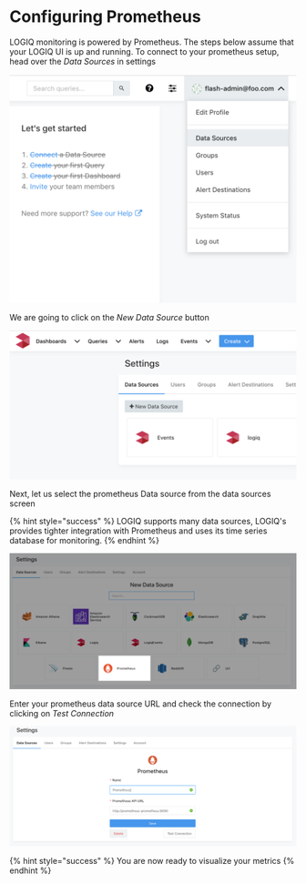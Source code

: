 # Configuring Prometheus

LOGIQ monitoring is powered by Prometheus. The steps below assume that your LOGIQ UI is up and running. To connect to your prometheus setup, head over the _Data Sources_ in settings

![Data Sources](<../.gitbook/assets/Screen Shot 2020-04-27 at 5.50.11 PM.png>)

We are going to click on the _New Data Source_ button

![](<../.gitbook/assets/Screen Shot 2020-04-27 at 5.53.33 PM.png>)

Next, let us select the prometheus Data source from the data sources screen

{% hint style="success" %}
LOGIQ supports many data sources, LOGIQ's provides tighter integration with Prometheus and uses its time series database for monitoring.
{% endhint %}

![](<../.gitbook/assets/Screen Shot 2020-04-27 at 5.57.40 PM.png>)

Enter your prometheus data source URL and check the connection by clicking on _Test Connection_

![](<../.gitbook/assets/Screen Shot 2020-04-27 at 6.06.46 PM.png>)

{% hint style="success" %}
You are now ready to visualize your metrics
{% endhint %}
